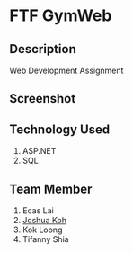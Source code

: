 # FTF GymWeb

## Description
Web Development Assignment

## Screenshot


## Technology Used
1. ASP.NET
2. SQL

## Team Member
1. Ecas Lai
2. [Joshua Koh](https://github.com/Joshuakme)
3. Kok Loong
4. Tifanny Shia
